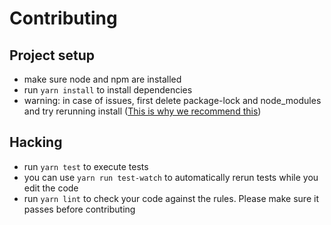 # Contributing

## Project setup

- make sure node and npm are installed
- run `yarn install` to install dependencies
- warning: in case of issues, first delete package-lock and node_modules and try rerunning install ([This is why we recommend this](https://github.com/ipfs/js-ipfs/issues/1071#issuecomment-343726601))

## Hacking

- run `yarn test` to execute tests
- you can use `yarn run test-watch` to automatically rerun tests while you edit the code
- run `yarn lint` to check your code against the rules. Please make sure it passes before contributing